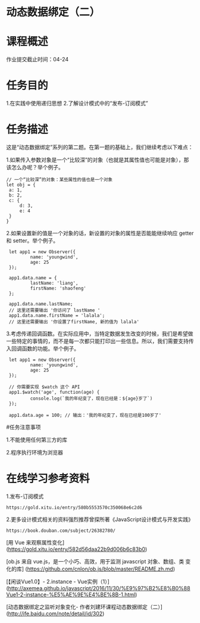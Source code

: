 
# 动态数据绑定（二）


# 课程概述

作业提交截止时间：04-24

# 任务目的
1.在实践中使用递归思想
2.了解设计模式中的“发布-订阅模式”

# 任务描述
这是“动态数据绑定”系列的第二题。在第一题的基础上，我们继续考虑以下难点：

1.如果传入参数对象是一个“比较深”的对象（也就是其属性值也可能是对象），那该怎么办呢？举个例子。

	// 一个“比较深”的对象：某些属性的值也是一个对象
	let obj = {
	 a: 1,
	 b: 2,
	 c: {
	     d: 3,
	     e: 4
	 }
	}


2.如果设置新的值是一个对象的话，新设置的对象的属性是否能能继续响应 getter 和 setter。举个例子。

	 let app1 = new Observer({
	         name: 'youngwind',
	         age: 25
	 });
	
	 app1.data.name = {
	         lastName: 'liang',
	         firstName: 'shaofeng'
	 };

	 app1.data.name.lastName;
	 // 这里还需要输出 '你访问了 lastName '
	 app1.data.name.firstName = 'lalala';
	 // 这里还需要输出 '你设置了firstName, 新的值为 lalala'

3.考虑传递回调函数。在实际应用中，当特定数据发生改变的时候，我们是希望做一些特定的事情的，而不是每一次都只能打印出一些信息。所以，我们需要支持传入回调函数的功能。举个例子。

	 let app1 = new Observer({
	         name: 'youngwind',
	         age: 25
	 });
	
	 // 你需要实现 $watch 这个 API
	 app1.$watch('age', function(age) {
	         console.log(`我的年纪变了，现在已经是：${age}岁了`)
	 });
	
	 app1.data.age = 100; // 输出：'我的年纪变了，现在已经是100岁了'

#任务注意事项

1.不能使用任何第三方的库

2.程序执行环境为浏览器

# 在线学习参考资料

1.发布-订阅模式 

	https://gold.xitu.io/entry/580b5553570c350068e6c2d6

2.更多设计模式相关的资料强烈推荐曾探所著《JavaScript设计模式与开发实践》
	
	https://book.douban.com/subject/26382780/


[用 Vue 来观察属性变化] (https://gold.xitu.io/entry/582d56daa22b9d006b6c83b0)

[ob.js 来自 vue.js，是一个小巧、高效，用于监测 javascript 对象、数组、类 变化的库] (https://github.com/cnlon/ob.js/blob/master/README.zh.md)

[【闲谈Vue1.0】- 2.instance - Vue实例（1）] (http://axemea.github.io/javascript/2016/11/30/%E9%97%B2%E8%B0%88Vue1-2-instance-%E5%AE%9E%E4%BE%8B-1.html)

[动态数据绑定之监听对象变化- 作者刘建环课程动态数据绑定（二）] (http://ife.baidu.com/note/detail/id/302)

